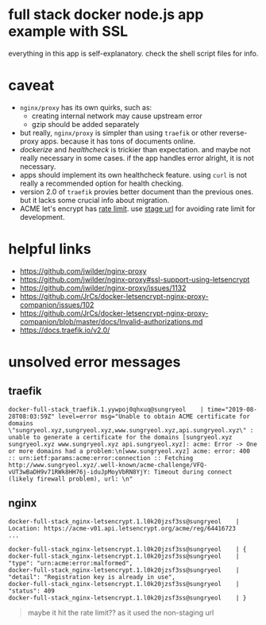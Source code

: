 # full stack docker node.js app example with SSL
everything in this app is self-explanatory. check the shell script files for info.

# caveat
- `nginx/proxy` has its own quirks, such as:
  - creating internal network may cause upstream error
  - gzip should be added separately
- but really, `nginx/proxy` is simpler than using `traefik` or other reverse-proxy apps. because it has tons of documents online.
- *dockerize* and *healthcheck* is trickier than expectation. and maybe not really necessary in some cases. if the app handles error alright, it is not necessary.
- apps should implement its own healthcheck feature. using `curl` is not really a recommended option for health checking.
- version 2.0 of `traefik` provies better document than the previous ones. but it lacks some crucial info about migration.
- ACME let's encrypt has [rate limit](https://letsencrypt.org/docs/rate-limits/). use [stage url](https://letsencrypt.org/docs/staging-environment/) for avoiding rate limit for development.

# helpful links
- https://github.com/jwilder/nginx-proxy
- https://github.com/jwilder/nginx-proxy#ssl-support-using-letsencrypt
- https://github.com/jwilder/nginx-proxy/issues/1132
- https://github.com/JrCs/docker-letsencrypt-nginx-proxy-companion/issues/102
- https://github.com/JrCs/docker-letsencrypt-nginx-proxy-companion/blob/master/docs/Invalid-authorizations.md
- https://docs.traefik.io/v2.0/


# unsolved error messages
## traefik
```
docker-full-stack_traefik.1.yywpoj0qhxuq@sungryeol    | time="2019-08-28T08:03:59Z" level=error msg="Unable to obtain ACME certificate for domains \"sungryeol.xyz,sungryeol.xyz,www.sungryeol.xyz,api.sungryeol.xyz\" : unable to generate a certificate for the domains [sungryeol.xyz sungryeol.xyz www.sungryeol.xyz api.sungryeol.xyz]: acme: Error -> One or more domains had a problem:\n[www.sungryeol.xyz] acme: error: 400 :: urn:ietf:params:acme:error:connection :: Fetching http://www.sungryeol.xyz/.well-known/acme-challenge/VFQ-vUT3wBaDH9v71RWk8HH76j-iduJpMoyVbRN8YjY: Timeout during connect (likely firewall problem), url: \n"
```
## nginx
```
docker-full-stack_nginx-letsencrypt.1.l0k20jzsf3ss@sungryeol    | Location: https://acme-v01.api.letsencrypt.org/acme/reg/64416723
...

docker-full-stack_nginx-letsencrypt.1.l0k20jzsf3ss@sungryeol    | {
docker-full-stack_nginx-letsencrypt.1.l0k20jzsf3ss@sungryeol    |   "type": "urn:acme:error:malformed",
docker-full-stack_nginx-letsencrypt.1.l0k20jzsf3ss@sungryeol    |   "detail": "Registration key is already in use",
docker-full-stack_nginx-letsencrypt.1.l0k20jzsf3ss@sungryeol    |   "status": 409
docker-full-stack_nginx-letsencrypt.1.l0k20jzsf3ss@sungryeol    | }
```
> maybe it hit the rate limit?? as it used the non-staging url